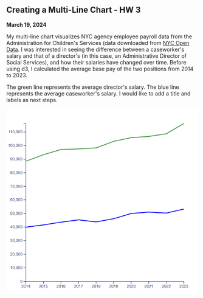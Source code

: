 ## Creating a Multi-Line Chart - HW 3
**March 19, 2024**

My multi-line chart visualizes NYC agency employee payroll data from the Administration for Children's Services (data downloaded from [NYC Open Data](https://data.cityofnewyork.us/City-Government/Citywide-Payroll-Data-Fiscal-Year-/k397-673e/about_data). I was interested in seeing the difference between a caseworker's salary and that of a director's (in this case, an Administrative Director of Social Services), and how their salaries have changed over time. Before using d3, I calculated the average base pay of the two positions from 2014 to 2023. 

The green line represents the average director's salary. The blue line represents the average caseworker's salary. I would like to add a title and labels as next steps.

![Line chart with a blue and green line](https://github.com/ismerlyng/D3Spring2024/blob/main/Week%207%20HW/Multi%20Line%20Chart%20Image.png)
